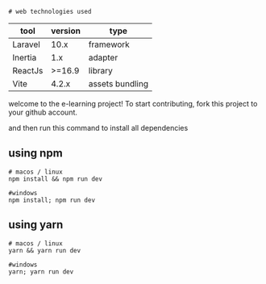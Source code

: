     # web technologies used
|tool| version  | type| 
|--|--| -- |
| Laravel | 10.x  | framework |
| Inertia | 1.x | adapter |
| ReactJs | >=16.9| library |
| Vite | 4.2.x | assets bundling |

welcome to the e-learning project! To start contributing, fork this project to your github account.

and then run this command to install all dependencies

## using npm
	# macos / linux
    npm install && npm run dev
    
    #windows
	npm install; npm run dev

## using yarn
	# macos / linux
    yarn && yarn run dev
	
	#windows
	yarn; yarn run dev
